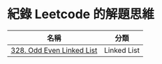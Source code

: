 # 紀錄 Leetcode 的解題思維

| 名稱                            | 分類          |
| ----------------------------- | ----------- |
| [328. Odd Even Linked List](./328.%20Odd%20Even%20Linked%20List/approach.md) | Linked List |
